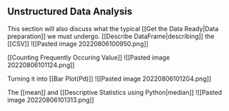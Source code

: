 ## Unstructured Data Analysis
This section will also discuss what the typical [[Get the Data Ready|Data preparation]] we must undergo. 
[[Describe DataFrame|describing]] the [[CSV]]
![[Pasted image 20220806100950.png]]

[[Counting Frequently Occuring Value]]
![[Pasted image 20220806101124.png]]

Turning it into [[Bar Plot(Pd)]]
![[Pasted image 20220806101204.png]]

The [[mean]] and [[Descriptive Statistics using Python|median]]
![[Pasted image 20220806101313.png]]
